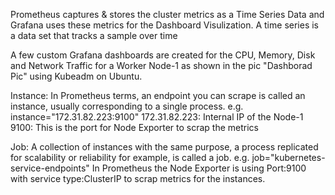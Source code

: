 Prometheus captures & stores the cluster metrics as a Time Series Data and Grafana uses these metrics for the Dashboard Visulization.
A time series is a data set that tracks a sample over time

A few custom Grafana dashboards are created for the CPU, Memory, Disk and Network Traffic for a Worker Node-1 as shown in the pic "Dashborad Pic" using Kubeadm on Ubuntu.

Instance: In Prometheus terms, an endpoint you can scrape is called an instance, usually corresponding to a single process.
e.g. instance="172.31.82.223:9100"
172.31.82.223: Internal IP of the Node-1
9100: This is the port for Node Exporter to scrap the metrics

Job: A collection of instances with the same purpose, a process replicated for scalability or reliability for example, is called a job.
e.g. job="kubernetes-service-endpoints"
In Prometheus the Node Exporter is using Port:9100 with service type:ClusterIP to scrap metrics for the instances.
